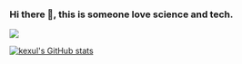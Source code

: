 ### Hi there 👋, this is someone love science and tech.
![](https://komarev.com/ghpvc/?username=kexul)

[![kexul's GitHub stats](https://github-readme-stats.vercel.app/api?username=kexul)](https://github.com/kexul/github-readme-stats)





